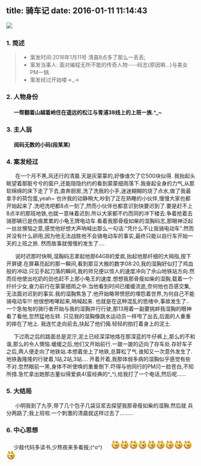 title: 骑车记
date: 2016-01-11 11:14:43
---
![](http://www.biketo.com/d/file/racing/Events/2014-07-10/d45ce0f168f944f4433227b56a92a5ac.jpg)
<!-- more -->

### 1. 简述
> * 案发时间:2016年1月11号 清晨8点多了那么一丢丢;
> * 案发当事人: 面对编程无所不能的传奇人物----码志(原因嘛...)与美女PM一锅.
> * 案发经过开始喽→_→

### 2. 人物身份
#### &nbsp;&nbsp;&nbsp;&nbsp;&nbsp; 一帮翻着山越着岭住在遥远的松江与青浦38线上的上班一族.^_~

### 3. 主人翁
#### &nbsp;&nbsp;&nbsp;&nbsp;&nbsp; 阅码无数的小码(段某某)

### 4. 案发经过
&nbsp;&nbsp;&nbsp;&nbsp;&nbsp; 在一个月不黑,风还行的清晨.天是灰蒙蒙的,好像谁欠了它500块似得. 我抬起头眺望着那脏兮兮的窗户,还能隐隐约约的看到蒙蒙细雨落下.我奋起全身的力气,从那软绵绵的床下走了下去,直奔厨房,洗了洗我的小手,迷迷糊糊的烧了点水,做了我最拿手的荷包蛋,yeah~
也许我的动静稍大,吵到了正在熟睡的小伙伴,慢慢大家也都开始起来了.洗吧洗吧都8点一刻了,然而小伙伴也都意识到快要迟到了.要是赶不上8点半的那班地铁,也就一意味着迟到.所以大家都不约而同的冲下楼去.争着抢着去骑那辆已是伤痕累累的小龟王牌电动车.看着我那骨瘦如柴的湿胸码志,那眼神泛起一丝丝懊恼之意,感觉他好想大声呐喊出那么一句话:"凭什么不让我骑电动车".然而并没有什么卵用,因为他无法战胜他不会骑电动车的事实,最终只能以自行车开始一天的上班之旅.
然而故事就慢慢的发生了....

&nbsp;&nbsp;&nbsp;&nbsp;&nbsp; 说时迟那时快啊,湿胸码志拿起他那64GB的爱疯,抬起他那纤细的大拇指,按下开屏键.在屏幕亮起的那一瞬间,看到那豆大搬的数字08:20,我的湿胸好似打了鸡血般的冲动.只见手起刀落的瞬间,我的师兄便以惊人的速度冲向了佘山地铁站方向.然而任他使出吃奶的劲也赶不上那小龟王的速度.想想我那骨瘦如柴的湿胸,载着一个纤纤少女,奋力前行在蒙蒙细雨之中.当他看到时间已缓缓流逝,奈何他也百感交集,无法面对迟到的事实.我的湿胸焦急了.他开始略带愤怒的埋怨着世界,为何自己不能骑电动车!!! 他很想咆哮起来,呐喊起来.
也就是在这种混乱的思绪中,事故发生了.. 一个急匆匆的骑行者开始与我的湿胸并行行驶,那13用着一副要挑衅我湿胸的眼神看了看他,忽然猛地左转. 只见我的湿胸像跳水运动员一样甩了出去,后面的人重重的摔在了地上. 我连忙走向前去,扶起了他们倆.轻轻的拍打着身上的泥土.

&nbsp;&nbsp;&nbsp;&nbsp;&nbsp;下过雨之后的路面总是泥泞,泥土已经深深地烙在那深蓝的牛仔裤上,那么的不和谐,那么的令人懊恼.缓缓之后,他们又开始前行.一跛一跛的迈向了存车处.存好车子之后,两人便走向了地铁站.本想着坐上了地铁,总算松了气.谁知又一次意外发生了. 地铁轰隆隆的行驶着,1站,2站,3站.... 开着开着,我那体弱多病的湿胸似乎感觉有些不对.忽然眼前一黑,身体不听使唤的重重倒下.吓得与他同行的PM闫一脸苍白,不知所措.急忙拿出她那古董似得爱疯4(蛮经典的^_^),给我打了一个电话,然后呢...... 

### 5. 大结局
&nbsp;&nbsp;&nbsp;&nbsp;&nbsp; 小明我到了九亭,带了几个包子几袋豆浆去探望我那骨瘦如柴的湿胸.然后就 兵分两路了;我上班啦.一个刺激的清晨就这样过去了.........

### 6. 中心思想
&nbsp;&nbsp;&nbsp;&nbsp;&nbsp;少敲代码多读书,少熬夜来多看报;(^o^)
&nbsp;&nbsp;&nbsp;&nbsp;&nbsp;![](https://raw.githubusercontent.com/haner199401/haner199401.github.io/develop/images/shaxiao.gif)![](https://raw.githubusercontent.com/haner199401/haner199401.github.io/develop/images/shaxiao.gif)![](https://raw.githubusercontent.com/haner199401/haner199401.github.io/develop/images/shaxiao.gif)![](https://raw.githubusercontent.com/haner199401/haner199401.github.io/develop/images/shaxiao.gif)![](https://raw.githubusercontent.com/haner199401/haner199401.github.io/develop/images/shaxiao.gif)![](https://raw.githubusercontent.com/haner199401/haner199401.github.io/develop/images/shaxiao.gif)![](https://raw.githubusercontent.com/haner199401/haner199401.github.io/develop/images/shaxiao.gif)![](https://raw.githubusercontent.com/haner199401/haner199401.github.io/develop/images/shaxiao.gif)![](https://raw.githubusercontent.com/haner199401/haner199401.github.io/develop/images/shaxiao.gif)![](https://raw.githubusercontent.com/haner199401/haner199401.github.io/develop/images/shaxiao.gif)